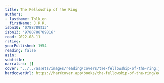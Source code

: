```yaml
---
title: The Fellowship of the Ring
authors:
- lastName: Tolkien
  firstName: J.R.R.
isbn10: '0788789813'
isbn13: '9780788789816'
read: 2022-08-11
rating:
yearPublished: 1954
reading: false
asin:
subtitle:
narrators: []
cover: "../../assets/images/reading/covers/the-fellowship-of-the-ring.jpeg"
hardcoverUrl: https://hardcover.app/books/the-fellowship-of-the-ring/editions/16862026
---
```

